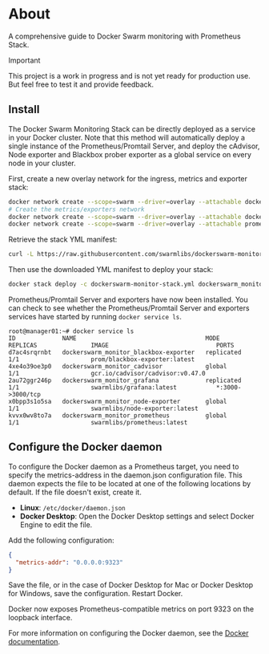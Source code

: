 # About

A comprehensive guide to Docker Swarm monitoring with Prometheus Stack.

> [!IMPORTANT]
> This project is a work in progress and is not yet ready for production use.
> But feel free to test it and provide feedback.

## Install

The Docker Swarm Monitoring Stack can be directly deployed as a service in your Docker cluster. Note that this method will automatically deploy a single instance of the Prometheus/Promtail Server, and deploy the cAdvisor, Node exporter and Blackbox prober exporter as a global service on every node in your cluster.

First, create a new overlay network for the ingress, metrics and exporter stack:

```sh
docker network create --scope=swarm --driver=overlay --attachable dockerswarm_ingress
# Create the metrics/exporters network
docker network create --scope=swarm --driver=overlay --attachable dockerswarm_metrics
docker network create --scope=swarm --driver=overlay --attachable prometheus_exporters
```

Retrieve the stack YML manifest:

```sh
curl -L https://raw.githubusercontent.com/swarmlibs/dockerswarm-monitor/main/docker-stack/dockerswarm-monitor-stack.yml -o dockerswarm-monitor-stack.yml
```

Then use the downloaded YML manifest to deploy your stack:

```sh
docker stack deploy -c dockerswarm-monitor-stack.yml dockerswarm_monitor
```

Prometheus/Promtail Server and exporters have now been installed. You can check to see whether the Prometheus/Promtail Server and exporters services have started by running `docker service ls`.

```
root@manager01:~# docker service ls
ID             NAME                                    MODE         REPLICAS               IMAGE                              PORTS
d7ac4srqrnbt   dockerswarm_monitor_blackbox-exporter   replicated   1/1                    prom/blackbox-exporter:latest      
4xe4o39oe3p0   dockerswarm_monitor_cadvisor            global       1/1                    gcr.io/cadvisor/cadvisor:v0.47.0   
2au72ggr246p   dockerswarm_monitor_grafana             replicated   1/1                    swarmlibs/grafana:latest           *:3000->3000/tcp
x0bpp3s1o5sa   dockerswarm_monitor_node-exporter       global       1/1                    swarmlibs/node-exporter:latest
kvvx0wv8to7a   dockerswarm_monitor_prometheus          global       1/1                    swarmlibs/prometheus:latest
```

## Configure the Docker daemon

To configure the Docker daemon as a Prometheus target, you need to specify the metrics-address in the daemon.json configuration file. This daemon expects the file to be located at one of the following locations by default. If the file doesn't exist, create it.

* **Linux**: `/etc/docker/daemon.json`
* **Docker Desktop**: Open the Docker Desktop settings and select Docker Engine to edit the file.

Add the following configuration:

```json
{
  "metrics-addr": "0.0.0.0:9323"
}
```

Save the file, or in the case of Docker Desktop for Mac or Docker Desktop for Windows, save the configuration. Restart Docker.

Docker now exposes Prometheus-compatible metrics on port 9323 on the loopback interface.

For more information on configuring the Docker daemon, see the [Docker documentation](https://docs.docker.com/config/daemon/prometheus/).
